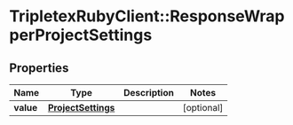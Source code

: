 # TripletexRubyClient::ResponseWrapperProjectSettings

## Properties
Name | Type | Description | Notes
------------ | ------------- | ------------- | -------------
**value** | [**ProjectSettings**](ProjectSettings.md) |  | [optional] 


